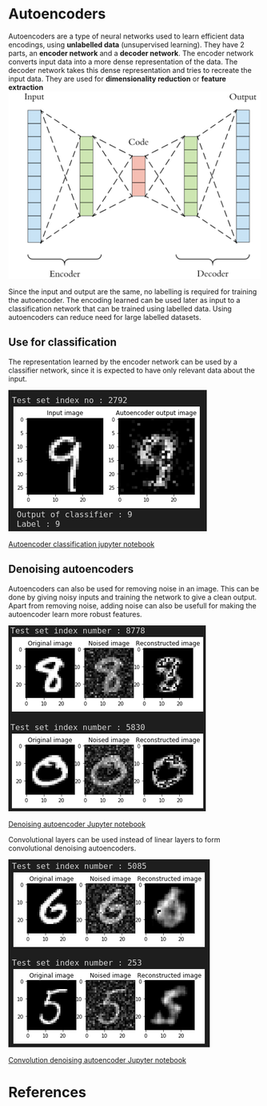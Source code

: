 # Autoencoders

Autoencoders are a type of neural networks used to learn efficient data encodings, using **unlabelled data** (unsupervised learning). They have 2 parts, an **encoder network** and a **decoder network**. The encoder network converts input data into a more dense representation of the data. The decoder network takes this dense representation and tries to recreate the input data. They are used for **dimensionality reduction** or **feature extraction**
![autoencoder architecture](../Documents/Images/autoencoders.png)

Since the input and output are the same, no labelling is required for training the autoencoder. The encoding learned can be used later as input to a classification network that can be trained using labelled data. Using autoencoders can reduce need for large labelled datasets.

## Use for classification

The representation learned by the encoder network can be used by a classifier network, since it is expected to have only relevant data about the input.

![Autoencoders for classification example](../Documents/Images/autoencoder_classification_example.png)

[Autoencoder classification jupyter notebook](./autoencoder_classification.ipynb)

## Denoising autoencoders

Autoencoders can also be used for removing noise in an image. This can be done by giving noisy inputs and training the network to give a clean output. Apart from removing noise, adding noise can also be usefull for making the autoencoder learn more robust features.

![Denoising autoencoder example](../Documents/Images/denoising_autoencoder_example.png)

[Denoising autoencoder Jupyter notebook](./denoising_autoencoder.ipynb)

Convolutional layers can be used instead of linear layers to form convolutional denoising autoencoders.

![Convolutional denoising autoencoder example](../Documents/Images/convolutional_denoising_autoencoder_example.png)

[Convolution denoising autoencoder Jupyter notebook](./convolutional_denoising_autoencoder.ipynb)

# References